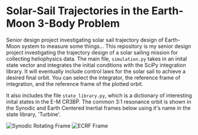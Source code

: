 # Solar-Sail Trajectories in the Earth-Moon 3-Body Problem
Senior design project investigating solar sail trajectory design of Earth-Moon system to measure some things...
This repository is my senior design project investigating the trajectory design of a solar sailing mission for collecting heliophysics data. The main file, `simulation.py` takes in an inital state vector and integrates the initial conditions with the SciPy integration library. It will eventually include control laws for the solar sail to achieve a desired final orbit. You can select the integrator, the reference frame of integration, and the reference frame of the plotted orbit.

It also includes the file `state_library.py`, which is a dictionary of interesting inital states in the E-M CR3BP. The common 3:1 resonance orbit is shown in the Synodic and Earth Centered Inertial frames below using it's name in the state library, 'Turbine'.

![Synodic Rotating Frame](.Simulation/EMR_Turbine.png)
![ECRF Frame](.Simulation/ECRF_Turbine.png)